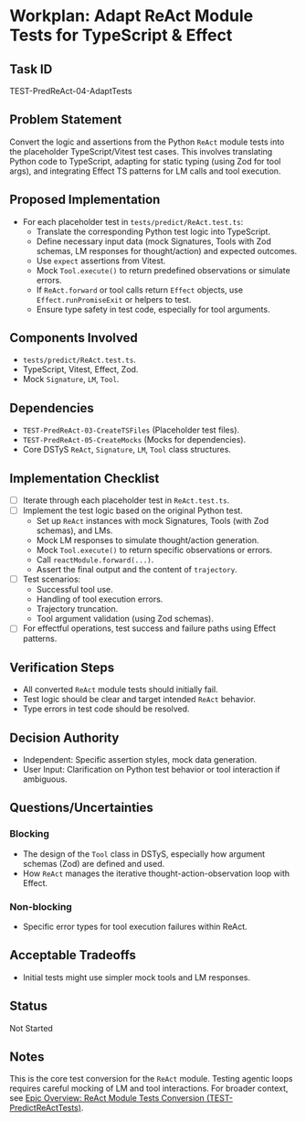 # Workplan: Adapt ReAct Module Tests for TypeScript & Effect

## Task ID
TEST-PredReAct-04-AdaptTests

## Problem Statement
Convert the logic and assertions from the Python `ReAct` module tests into the placeholder TypeScript/Vitest test cases. This involves translating Python code to TypeScript, adapting for static typing (using Zod for tool args), and integrating Effect TS patterns for LM calls and tool execution.

## Proposed Implementation
- For each placeholder test in `tests/predict/ReAct.test.ts`:
    - Translate the corresponding Python test logic into TypeScript.
    - Define necessary input data (mock Signatures, Tools with Zod schemas, LM responses for thought/action) and expected outcomes.
    - Use `expect` assertions from Vitest.
    - Mock `Tool.execute()` to return predefined observations or simulate errors.
    - If `ReAct.forward` or tool calls return `Effect` objects, use `Effect.runPromiseExit` or helpers to test.
    - Ensure type safety in test code, especially for tool arguments.

## Components Involved
- `tests/predict/ReAct.test.ts`.
- TypeScript, Vitest, Effect, Zod.
- Mock `Signature`, `LM`, `Tool`.

## Dependencies
- `TEST-PredReAct-03-CreateTSFiles` (Placeholder test files).
- `TEST-PredReAct-05-CreateMocks` (Mocks for dependencies).
- Core DSTyS `ReAct`, `Signature`, `LM`, `Tool` class structures.

## Implementation Checklist
- [ ] Iterate through each placeholder test in `ReAct.test.ts`.
- [ ] Implement the test logic based on the original Python test.
    - Set up `ReAct` instances with mock Signatures, Tools (with Zod schemas), and LMs.
    - Mock LM responses to simulate thought/action generation.
    - Mock `Tool.execute()` to return specific observations or errors.
    - Call `reactModule.forward(...)`.
    - Assert the final output and the content of `trajectory`.
- [ ] Test scenarios:
    - Successful tool use.
    - Handling of tool execution errors.
    - Trajectory truncation.
    - Tool argument validation (using Zod schemas).
- [ ] For effectful operations, test success and failure paths using Effect patterns.

## Verification Steps
- All converted `ReAct` module tests should initially fail.
- Test logic should be clear and target intended `ReAct` behavior.
- Type errors in test code should be resolved.

## Decision Authority
- Independent: Specific assertion styles, mock data generation.
- User Input: Clarification on Python test behavior or tool interaction if ambiguous.

## Questions/Uncertainties
### Blocking
- The design of the `Tool` class in DSTyS, especially how argument schemas (Zod) are defined and used.
- How `ReAct` manages the iterative thought-action-observation loop with Effect.

### Non-blocking
- Specific error types for tool execution failures within ReAct.

## Acceptable Tradeoffs
- Initial tests might use simpler mock tools and LM responses.

## Status
Not Started

## Notes
This is the core test conversion for the `ReAct` module. Testing agentic loops requires careful mocking of LM and tool interactions.
For broader context, see [Epic Overview: ReAct Module Tests Conversion (TEST-PredictReActTests)](../../docs/planning/workplans/TEST-PredictReActTests.md).